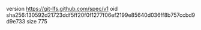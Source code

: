 version https://git-lfs.github.com/spec/v1
oid sha256:130592d21723ddf5ff20f0f1277f06ef2199e85640d036ff8b757ccbd9d9e733
size 775
